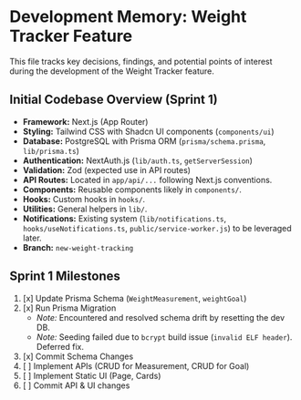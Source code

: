# Development Memory: Weight Tracker Feature

This file tracks key decisions, findings, and potential points of interest during the development of the Weight Tracker feature.

## Initial Codebase Overview (Sprint 1)

*   **Framework:** Next.js (App Router)
*   **Styling:** Tailwind CSS with Shadcn UI components (`components/ui`)
*   **Database:** PostgreSQL with Prisma ORM (`prisma/schema.prisma`, `lib/prisma.ts`)
*   **Authentication:** NextAuth.js (`lib/auth.ts`, `getServerSession`)
*   **Validation:** Zod (expected use in API routes)
*   **API Routes:** Located in `app/api/...` following Next.js conventions.
*   **Components:** Reusable components likely in `components/`.
*   **Hooks:** Custom hooks in `hooks/`.
*   **Utilities:** General helpers in `lib/`.
*   **Notifications:** Existing system (`lib/notifications.ts`, `hooks/useNotifications.ts`, `public/service-worker.js`) to be leveraged later.
*   **Branch:** `new-weight-tracking`

## Sprint 1 Milestones

1.  [x] Update Prisma Schema (`WeightMeasurement`, `weightGoal`)
2.  [x] Run Prisma Migration
    *   _Note:_ Encountered and resolved schema drift by resetting the dev DB.
    *   _Note:_ Seeding failed due to `bcrypt` build issue (`invalid ELF header`). Deferred fix.
3.  [x] Commit Schema Changes
4.  [ ] Implement APIs (CRUD for Measurement, CRUD for Goal)
5.  [ ] Implement Static UI (Page, Cards)
6.  [ ] Commit API & UI changes 